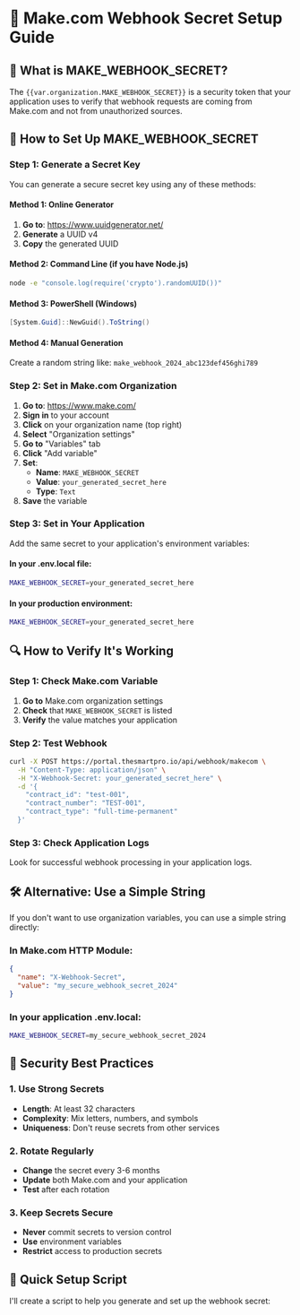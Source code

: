 # 🔐 Make.com Webhook Secret Setup Guide

## 🎯 **What is MAKE_WEBHOOK_SECRET?**

The `{{var.organization.MAKE_WEBHOOK_SECRET}}` is a security token that your application uses to verify that webhook requests are coming from Make.com and not from unauthorized sources.

## 🔧 **How to Set Up MAKE_WEBHOOK_SECRET**

### **Step 1: Generate a Secret Key**

You can generate a secure secret key using any of these methods:

#### **Method 1: Online Generator**

1. **Go to**: https://www.uuidgenerator.net/
2. **Generate** a UUID v4
3. **Copy** the generated UUID

#### **Method 2: Command Line (if you have Node.js)**

```bash
node -e "console.log(require('crypto').randomUUID())"
```

#### **Method 3: PowerShell (Windows)**

```powershell
[System.Guid]::NewGuid().ToString()
```

#### **Method 4: Manual Generation**

Create a random string like: `make_webhook_2024_abc123def456ghi789`

### **Step 2: Set in Make.com Organization**

1. **Go to**: https://www.make.com/
2. **Sign in** to your account
3. **Click** on your organization name (top right)
4. **Select** "Organization settings"
5. **Go to** "Variables" tab
6. **Click** "Add variable"
7. **Set**:
   - **Name**: `MAKE_WEBHOOK_SECRET`
   - **Value**: `your_generated_secret_here`
   - **Type**: `Text`
8. **Save** the variable

### **Step 3: Set in Your Application**

Add the same secret to your application's environment variables:

#### **In your .env.local file:**

```bash
MAKE_WEBHOOK_SECRET=your_generated_secret_here
```

#### **In your production environment:**

```bash
MAKE_WEBHOOK_SECRET=your_generated_secret_here
```

## 🔍 **How to Verify It's Working**

### **Step 1: Check Make.com Variable**

1. **Go to** Make.com organization settings
2. **Check** that `MAKE_WEBHOOK_SECRET` is listed
3. **Verify** the value matches your application

### **Step 2: Test Webhook**

```bash
curl -X POST https://portal.thesmartpro.io/api/webhook/makecom \
  -H "Content-Type: application/json" \
  -H "X-Webhook-Secret: your_generated_secret_here" \
  -d '{
    "contract_id": "test-001",
    "contract_number": "TEST-001",
    "contract_type": "full-time-permanent"
  }'
```

### **Step 3: Check Application Logs**

Look for successful webhook processing in your application logs.

## 🛠️ **Alternative: Use a Simple String**

If you don't want to use organization variables, you can use a simple string directly:

### **In Make.com HTTP Module:**

```json
{
  "name": "X-Webhook-Secret",
  "value": "my_secure_webhook_secret_2024"
}
```

### **In your application .env.local:**

```bash
MAKE_WEBHOOK_SECRET=my_secure_webhook_secret_2024
```

## 🔐 **Security Best Practices**

### **1. Use Strong Secrets**

- **Length**: At least 32 characters
- **Complexity**: Mix letters, numbers, and symbols
- **Uniqueness**: Don't reuse secrets from other services

### **2. Rotate Regularly**

- **Change** the secret every 3-6 months
- **Update** both Make.com and your application
- **Test** after each rotation

### **3. Keep Secrets Secure**

- **Never** commit secrets to version control
- **Use** environment variables
- **Restrict** access to production secrets

## 🧪 **Quick Setup Script**

I'll create a script to help you generate and set up the webhook secret:
